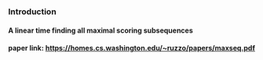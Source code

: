 ### Introduction
#### A linear time finding all maximal scoring subsequences
#### paper link: https://homes.cs.washington.edu/~ruzzo/papers/maxseq.pdf
